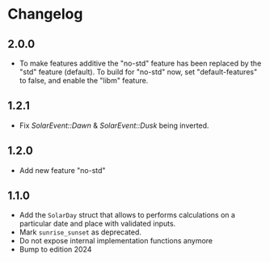 # Changelog

## 2.0.0

- To make features additive the "no-std" feature has been replaced by
  the "std" feature (default). To build for "no-std" now, set 
  "default-features" to false, and enable the "libm" feature.

## 1.2.1

- Fix _SolarEvent::Dawn_ & _SolarEvent::Dusk_ being inverted.

## 1.2.0

- Add new feature "no-std"

## 1.1.0

- Add the `SolarDay` struct that allows to performs calculations on a
  particular date and place with validated inputs.
- Mark `sunrise_sunset` as deprecated.
- Do not expose internal implementation functions anymore
- Bump to edition 2024

